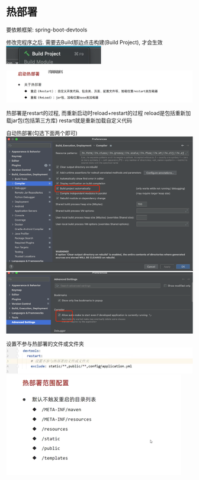# 热部署

要依赖框架: spring-boot-devtools

修改完程序之后. 需要去Build那边点击构建(Build Project), 才会生效
![img_20.png](img_20.png)


![img_21.png](img_21.png)

热部署是restart的过程, 而重新启动时reload+restart的过程
reload是包括重新加载jar包(包括第三方库)
restart就是重新加载自定义代码

自动热部署(勾选下面两个即可)
![img_23.png](img_23.png)
![img_22.png](img_22.png)

设置不参与热部署的文件或文件夹
![img_24.png](img_24.png)
![img_25.png](img_25.png)